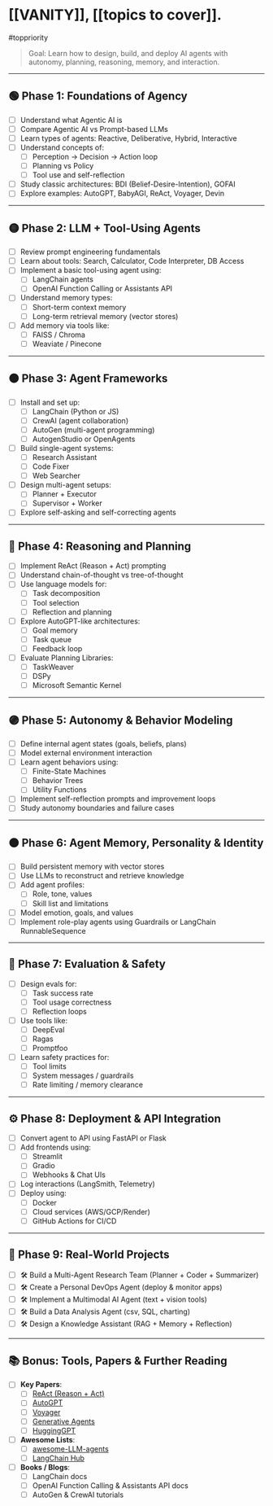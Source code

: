# [[VANITY]], [[topics to cover]].
#toppriority 

> Goal: Learn how to design, build, and deploy AI agents with autonomy, planning, reasoning, memory, and interaction.

---

## 🟢 Phase 1: Foundations of Agency
- [ ] Understand what Agentic AI is
- [ ] Compare Agentic AI vs Prompt-based LLMs
- [ ] Learn types of agents: Reactive, Deliberative, Hybrid, Interactive
- [ ] Understand concepts of:
  - [ ] Perception → Decision → Action loop
  - [ ] Planning vs Policy
  - [ ] Tool use and self-reflection
- [ ] Study classic architectures: BDI (Belief-Desire-Intention), GOFAI
- [ ] Explore examples: AutoGPT, BabyAGI, ReAct, Voyager, Devin

---

## 🟡 Phase 2: LLM + Tool-Using Agents
- [ ] Review prompt engineering fundamentals
- [ ] Learn about tools: Search, Calculator, Code Interpreter, DB Access
- [ ] Implement a basic tool-using agent using:
  - [ ] LangChain agents
  - [ ] OpenAI Function Calling or Assistants API
- [ ] Understand memory types:
  - [ ] Short-term context memory
  - [ ] Long-term retrieval memory (vector stores)
- [ ] Add memory via tools like:
  - [ ] FAISS / Chroma
  - [ ] Weaviate / Pinecone

---

## 🟠 Phase 3: Agent Frameworks
- [ ] Install and set up:
  - [ ] LangChain (Python or JS)
  - [ ] CrewAI (agent collaboration)
  - [ ] AutoGen (multi-agent programming)
  - [ ] AutogenStudio or OpenAgents
- [ ] Build single-agent systems:
  - [ ] Research Assistant
  - [ ] Code Fixer
  - [ ] Web Searcher
- [ ] Design multi-agent setups:
  - [ ] Planner + Executor
  - [ ] Supervisor + Worker
- [ ] Explore self-asking and self-correcting agents

---

## 🔵 Phase 4: Reasoning and Planning
- [ ] Implement ReAct (Reason + Act) prompting
- [ ] Understand chain-of-thought vs tree-of-thought
- [ ] Use language models for:
  - [ ] Task decomposition
  - [ ] Tool selection
  - [ ] Reflection and planning
- [ ] Explore AutoGPT-like architectures:
  - [ ] Goal memory
  - [ ] Task queue
  - [ ] Feedback loop
- [ ] Evaluate Planning Libraries:
  - [ ] TaskWeaver
  - [ ] DSPy
  - [ ] Microsoft Semantic Kernel

---

## 🟣 Phase 5: Autonomy & Behavior Modeling
- [ ] Define internal agent states (goals, beliefs, plans)
- [ ] Model external environment interaction
- [ ] Learn agent behaviors using:
  - [ ] Finite-State Machines
  - [ ] Behavior Trees
  - [ ] Utility Functions
- [ ] Implement self-reflection prompts and improvement loops
- [ ] Study autonomy boundaries and failure cases

---

## 🟤 Phase 6: Agent Memory, Personality & Identity
- [ ] Build persistent memory with vector stores
- [ ] Use LLMs to reconstruct and retrieve knowledge
- [ ] Add agent profiles:
  - [ ] Role, tone, values
  - [ ] Skill list and limitations
- [ ] Model emotion, goals, and values
- [ ] Implement role-play agents using Guardrails or LangChain RunnableSequence

---

## 🧪 Phase 7: Evaluation & Safety
- [ ] Design evals for:
  - [ ] Task success rate
  - [ ] Tool usage correctness
  - [ ] Reflection loops
- [ ] Use tools like:
  - [ ] DeepEval
  - [ ] Ragas
  - [ ] Promptfoo
- [ ] Learn safety practices for:
  - [ ] Tool limits
  - [ ] System messages / guardrails
  - [ ] Rate limiting / memory clearance

---

## ⚙️ Phase 8: Deployment & API Integration
- [ ] Convert agent to API using FastAPI or Flask
- [ ] Add frontends using:
  - [ ] Streamlit
  - [ ] Gradio
  - [ ] Webhooks & Chat UIs
- [ ] Log interactions (LangSmith, Telemetry)
- [ ] Deploy using:
  - [ ] Docker
  - [ ] Cloud services (AWS/GCP/Render)
  - [ ] GitHub Actions for CI/CD

---

## 🧩 Phase 9: Real-World Projects
- [ ] 🛠️ Build a Multi-Agent Research Team (Planner + Coder + Summarizer)
- [ ] 🛠️ Create a Personal DevOps Agent (deploy & monitor apps)
- [ ] 🛠️ Implement a Multimodal AI Agent (text + vision tools)
- [ ] 🛠️ Build a Data Analysis Agent (csv, SQL, charting)
- [ ] 🛠️ Design a Knowledge Assistant (RAG + Memory + Reflection)

---

## 📚 Bonus: Tools, Papers & Further Reading
- [ ] **Key Papers**:
  - [ ] [ReAct (Reason + Act)](https://arxiv.org/abs/2210.03629)
  - [ ] [AutoGPT](https://github.com/Torantulino/Auto-GPT)
  - [ ] [Voyager](https://voyager.minedojo.org/)
  - [ ] [Generative Agents](https://arxiv.org/abs/2304.03442)
  - [ ] [HuggingGPT](https://arxiv.org/abs/2303.17580)
- [ ] **Awesome Lists**:
  - [ ] [awesome-LLM-agents](https://github.com/gojiteji/awesome-LLM-agents)
  - [ ] [LangChain Hub](https://smith.langchain.com/)
- [ ] **Books / Blogs**:
  - [ ] LangChain docs
  - [ ] OpenAI Function Calling & Assistants API docs
  - [ ] AutoGen & CrewAI tutorials
